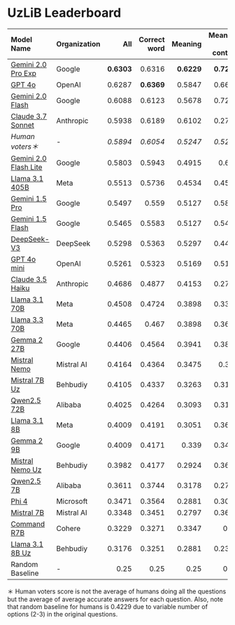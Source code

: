 # UzLiB Leaderboard

| **Model Name** | **Organization** | **All** | **Correct word** | **Meaning** | **Meaning in context** | **Fill in** |
|:-----------------------------------|:-----------------|-------:|---------------:|----------:|---------------------:|----------:|
| [Gemini 2.0 Pro Exp](https://aistudio.google.com/prompts/new_chat?model=gemini-2.0-pro-exp-02-05) | Google | **0.6303** |0.6316 | **0.6229** | **0.7222** | 0.5 |
| [GPT 4o](https://platform.openai.com/playground/chat?models=gpt-4o-2024-11-20) | OpenAI | 0.6287 | **0.6369** | 0.5847 | 0.6667 | **0.5385** |
| [Gemini 2.0 Flash](https://aistudio.google.com/prompts/new_chat?model=gemini-2.0-flash-001) | Google | 0.6088 | 0.6123 | 0.5678 | 0.7222 | 0.5385 |
| [Claude 3.7 Sonnet](https://www.anthropic.com/news/claude-3-7-sonnet) | Anthropic | 0.5938 | 0.6189 | 0.6102 | 0.2778 | 0.2308 |
| *Human voters＊* | - | *0.5894* | *0.6054* | *0.5247* | *0.5254* | *0.5094* |
| [Gemini 2.0 Flash Lite](https://aistudio.google.com/prompts/new_chat?model=gemini-2.0-flash-lite-001) | Google | 0.5803 | 0.5943 | 0.4915 | 0.625 | 0.5192 |
| [Llama 3.1 405B](https://huggingface.co/meta-llama/Llama-3.1-405B-Instruct) | Meta | 0.5513 | 0.5736 | 0.4534 | 0.4583 | 0.4808 |
| [Gemini 1.5 Pro](https://aistudio.google.com/prompts/new_chat?model=gemini-1.5-pro-002) | Google | 0.5497 | 0.559 | 0.5127 | 0.5833 | 0.4038 |
| [Gemini 1.5 Flash](https://aistudio.google.com/prompts/new_chat?model=gemini-1.5-flash-002) | Google | 0.5465 | 0.5583 | 0.5127 | 0.5417 | 0.3654 |
| [DeepSeek-V3](https://huggingface.co/deepseek-ai/DeepSeek-V3) | DeepSeek | 0.5298 | 0.5363 | 0.5297 | 0.4444 | 0.4615 |
| [GPT 4o mini](https://platform.openai.com/playground/chat?models=gpt-4o-mini-2024-07-18) | OpenAI | 0.5261 | 0.5323 | 0.5169 | 0.5139 | 0.4038 |
| [Claude 3.5 Haiku](https://www.anthropic.com/news/3-5-models-and-computer-use) | Anthropic | 0.4686 | 0.4877 | 0.4153 | 0.2778 | 0.4231 |
| [Llama 3.1 70B](https://huggingface.co/meta-llama/Llama-3.1-70B-Instruct) | Meta | 0.4508 | 0.4724 | 0.3898 | 0.3333 | 0.2692 |
| [Llama 3.3 70B](https://huggingface.co/meta-llama/Llama-3.3-70B-Instruct) | Meta | 0.4465 | 0.467 | 0.3898 | 0.3611 | 0.2308 |
| [Gemma 2 27B](https://huggingface.co/google/gemma-2-27b-it) | Google | 0.4406 | 0.4564 | 0.3941 | 0.3889 | 0.2692 |
| [Mistral Nemo](https://huggingface.co/mistralai/Mistral-Nemo-Instruct-2407) | Mistral AI | 0.4164 | 0.4364 | 0.3475 | 0.375 | 0.2115 |
| [Mistral 7B Uz](https://huggingface.co/behbudiy/Mistral-7B-Instruct-Uz) | Behbudiy | 0.4105 | 0.4337 | 0.3263 | 0.3194 | 0.25 |
| [Qwen2.5 72B](https://huggingface.co/Qwen/Qwen2.5-72B-Instruct) | Alibaba | 0.4025 | 0.4264 | 0.3093 | 0.3194 | 0.25 |
| [Llama 3.1 8B](https://huggingface.co/meta-llama/Llama-3.1-8B-Instruct) | Meta | 0.4009 | 0.4191 | 0.3051 | 0.3611 | 0.3654 |
| [Gemma 2 9B](https://huggingface.co/google/gemma-2-9b-it) | Google | 0.4009 | 0.4171 | 0.339 | 0.3472 | 0.2885 |
| [Mistral Nemo Uz](https://huggingface.co/behbudiy/Mistral-Nemo-Instruct-Uz) | Behbudiy | 0.3982 | 0.4177 | 0.2924 | 0.3611 | 0.3654 |
| [Qwen2.5 7B](https://huggingface.co/Qwen/Qwen2.5-7B-Instruct) | Alibaba | 0.3611 | 0.3744 | 0.3178 | 0.2778 | 0.2885 |
| [Phi 4](https://huggingface.co/microsoft/phi-4) | Microsoft | 0.3471 | 0.3564 | 0.2881 | 0.3056 | 0.4038 |
| [Mistral 7B](https://huggingface.co/mistralai/Mistral-7B-v0.3) | Mistral AI | 0.3348 | 0.3451 | 0.2797 | 0.3611 | 0.25 |
| [Command R7B](https://huggingface.co/CohereForAI/c4ai-command-r7b-12-2024) | Cohere | 0.3229 | 0.3271 | 0.3347 | 0.25 | 0.25 |
| [Llama 3.1 8B Uz](https://huggingface.co/behbudiy/Llama-3.1-8B-Instuct-Uz) | Behbudiy | 0.3176 | 0.3251 | 0.2881 | 0.2361 | 0.3462 |
| Random Baseline | - | 0.25 | 0.25 | 0.25 | 0.25 | 0.25 |

＊ Human voters score is not the average of humans doing all the questions but the average of average accurate answers for each question. Also, note that random baseline for humans is 0.4229 due to variable number of options (2-3) in the original questions.
